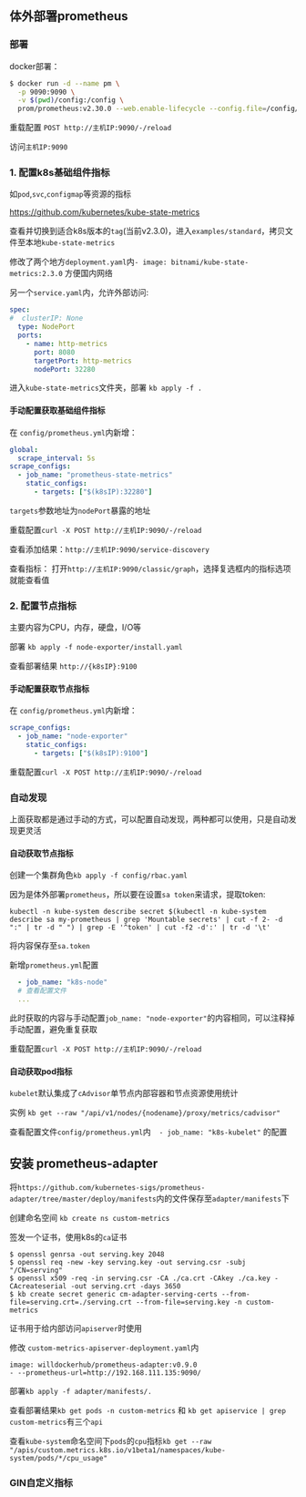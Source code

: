 ## 体外部署prometheus

### 部署

docker部署：
```bash
$ docker run -d --name pm \
  -p 9090:9090 \
  -v $(pwd)/config:/config \
  prom/prometheus:v2.30.0 --web.enable-lifecycle --config.file=/config/prometheus.yml
```

重载配置 `POST http://主机IP:9090/-/reload`

访问`主机IP:9090`

### 1. 配置k8s基础组件指标

如`pod`,`svc`,`configmap`等资源的指标

https://github.com/kubernetes/kube-state-metrics

查看并切换到适合k8s版本的`tag`(当前v2.3.0)，进入`examples/standard`，拷贝文件至本地`kube-state-metrics`

修改了两个地方`deployment.yaml`内`- image: bitnami/kube-state-metrics:2.3.0` 方便国内网络

另一个`service.yaml`内，允许外部访问:

```yaml
spec:
#  clusterIP: None
  type: NodePort
  ports:
    - name: http-metrics
      port: 8080
      targetPort: http-metrics
      nodePort: 32280
```

进入`kube-state-metrics`文件夹，部署 `kb apply -f .`


#### 手动配置获取基础组件指标

在 `config/prometheus.yml`内新增：

```yaml
global:
  scrape_interval: 5s
scrape_configs:
  - job_name: "prometheus-state-metrics"
    static_configs:
      - targets: ["$(k8sIP):32280"]
```

`targets`参数地址为`nodePort`暴露的地址

重载配置`curl -X POST http://主机IP:9090/-/reload`

查看添加结果：`http://主机IP:9090/service-discovery`

查看指标： 打开`http://主机IP:9090/classic/graph`，选择复选框内的指标选项就能查看值

### 2. 配置节点指标

主要内容为CPU，内存，硬盘，I/O等

部署 `kb apply -f node-exporter/install.yaml`

查看部署结果 `http://{k8sIP}:9100`

#### 手动配置获取节点指标

在 `config/prometheus.yml`内新增：

```yaml
scrape_configs:
  - job_name: "node-exporter"
    static_configs:
      - targets: ["$(k8sIP):9100"]
```

重载配置`curl -X POST http://主机IP:9090/-/reload`

### 自动发现

上面获取都是通过手动的方式，可以配置自动发现，两种都可以使用，只是自动发现更灵活

#### 自动获取节点指标

创建一个集群角色`kb apply -f config/rbac.yaml`

因为是体外部署`prometheus`，所以要在设置`sa token`来请求，提取token: 

`kubectl -n kube-system describe secret $(kubectl -n kube-system describe sa my-prometheus | grep 'Mountable secrets' | cut -f 2- -d ":" | tr -d " ") | grep -E '^token' | cut -f2 -d':' | tr -d '\t'`

将内容保存至`sa.token`

新增`prometheus.yml`配置

```yaml
  - job_name: "k8s-node"
  # 查看配置文件
  ...
```

此时获取的内容与手动配置`job_name: "node-exporter"`的内容相同，可以注释掉手动配置，避免重复获取

重载配置`curl -X POST http://主机IP:9090/-/reload`

#### 自动获取pod指标

`kubelet`默认集成了`cAdvisor`单节点内部容器和节点资源使用统计

实例 `kb get --raw "/api/v1/nodes/{nodename}/proxy/metrics/cadvisor"`

查看配置文件`config/prometheus.yml`内`  - job_name: "k8s-kubelet"` 的配置

## 安装 prometheus-adapter

将`https://github.com/kubernetes-sigs/prometheus-adapter/tree/master/deploy/manifests`内的文件保存至`adapter/manifests`下

创建命名空间 `kb create ns custom-metrics`

签发一个证书，使用k8s的`ca`证书

```
$ openssl genrsa -out serving.key 2048
$ openssl req -new -key serving.key -out serving.csr -subj "/CN=serving"
$ openssl x509 -req -in serving.csr -CA ./ca.crt -CAkey ./ca.key -CAcreateserial -out serving.crt -days 3650
$ kb create secret generic cm-adapter-serving-certs --from-file=serving.crt=./serving.crt --from-file=serving.key -n custom-metrics
```

证书用于给内部访问`apiserver`时使用

修改 `custom-metrics-apiserver-deployment.yaml`内
```
image: willdockerhub/prometheus-adapter:v0.9.0
- --prometheus-url=http://192.168.111.135:9090/
```

部署`kb apply -f adapter/manifests/.`

查看部署结果`kb get pods -n custom-metrics` 和 `kb get apiservice | grep custom-metrics`有三个`api`

查看`kube-system`命名空间下`pods`的`cpu`指标`kb get --raw "/apis/custom.metrics.k8s.io/v1beta1/namespaces/kube-system/pods/*/cpu_usage"`

### GIN自定义指标

